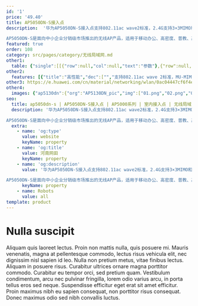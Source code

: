 ```yaml
---
id: '1'
price: '49.40'
title: AP5050DN-S接入点
description:  '华为AP5050DN-S接入点支持802.11ac wave2标准，2.4G支持3×3MIMO和三条空间流，5G支持4×4MIMO和四条空间流，整机最高速率可达2.33Gbps。支持11n到11ac标准平滑过渡，可充分满足高清视频流、多媒体、桌面云应用等大带宽业务服务质量要求，让企业用户畅享优质无线业务。

AP5050DN-S是面向中小企业分销级市场推出的无线AP产品，适用于移动办公、高密度、普教、高教等大中型高密场景。'
featured: true
order: 108
category: src/pages/category/无线局域网.md
other1: 
  table: {"single":[[{"row":null,"col":null,"text":"参数"},{"row":null,"col":null,"text":"AP5050DN-S"}],[{"row":null,"col":null,"text":"尺寸（长×宽×高）"},{"row":null,"col":null,"text":"220mm × 220mm × 56mm"}],[{"row":null,"col":null,"text":"电源输入"},{"row":null,"col":null,"text":"DC：12V±10%\nPoE供电：满足802.3at以太网供电标准\n"}],[{"row":null,"col":null,"text":"最大功耗"},{"row":null,"col":null,"text":"20.6W（不含USB接口输出功耗）\n说明：实际最大功耗遵照不同国家和地区法规而有所不同。\n"}],[{"row":null,"col":null,"text":"工作温度"},{"row":null,"col":null,"text":"-10℃～+50℃"}],[{"row":null,"col":null,"text":"天线类型"},{"row":null,"col":null,"text":"内置双频天线"}],[{"row":null,"col":null,"text":"接口类型"},{"row":null,"col":null,"text":"GE（RJ45）× 2，USB x 1"}],[{"row":null,"col":null,"text":"可同时在线的用户数量"},{"row":null,"col":null,"text":"≤256"}],[{"row":null,"col":null,"text":"最大发射功率"},{"row":null,"col":null,"text":"2.4G：25dBm（组合功率）\n5G：26dBm（组合功率）\n说明：实际发射功率遵照不同国家和地区法规而有所不同。\n"}],[{"row":null,"col":null,"text":"MIMO:空间流"},{"row":null,"col":null,"text":"2.4G:3x3:3\n5G:4x4:4"}],[{"row":null,"col":null,"text":"无线协议"},{"row":null,"col":null,"text":"802.11a/b/g/n/ac/ac wave2"}],[{"row":null,"col":null,"text":"最高速率"},{"row":null,"col":null,"text":"2.33Gbps"}]]}
other2:
  features: [{"title":"高性能","dec":["","支持802.11ac wave 2标准，MU-MIMO，2.4GHz和5GHz双射频同时提供业务，整机速率2.33Gbps",""]},{"title":"高可靠","dec":["","支持双以太接口的链路聚合，保证链路可靠性的同时增加业务负载均衡能力",""]},{"title":"云管理","dec":["","可通过华为云管理平台对AP设备及业务进行管理和运维，节省网络运维成本",""]}]
other3: https://e.huawei.com/cn/material/networking/wlan/0ac04447cf6f4e6c85e79c9813f36212
other4:
  images: {"ap5130dn":{"org":"AP5130DN_pic","img":["01.png","02.png","03.png","04.png","05.png"]}}
seo:
  title: ap5050dn-s | AP5050DN-S接入点 | AP5000系列 | 室内接入点 | 无线局域网 | 企业网络
  description: '华为AP5050DN-S接入点支持802.11ac wave2标准，2.4G支持3×3MIMO和三条空间流，5G支持4×4MIMO和四条空间流，整机最高速率可达2.33Gbps。支持11n到11ac标准平滑过渡，可充分满足高清视频流、多媒体、桌面云应用等大带宽业务服务质量要求，让企业用户畅享优质无线业务。

AP5050DN-S是面向中小企业分销级市场推出的无线AP产品，适用于移动办公、高密度、普教、高教等大中型高密场景。'
  extra:
    - name: 'og:type'
      value: website
      keyName: property
    - name: 'og:title'
      value: 河南网田
      keyName: property
    - name: 'og:description'
      value: '华为AP5050DN-S接入点支持802.11ac wave2标准，2.4G支持3×3MIMO和三条空间流，5G支持4×4MIMO和四条空间流，整机最高速率可达2.33Gbps。支持11n到11ac标准平滑过渡，可充分满足高清视频流、多媒体、桌面云应用等大带宽业务服务质量要求，让企业用户畅享优质无线业务。

AP5050DN-S是面向中小企业分销级市场推出的无线AP产品，适用于移动办公、高密度、普教、高教等大中型高密场景。'
      keyName: property
    - name: Robots
      value: all
template: product
---
```


# Nulla suscipit

Aliquam quis laoreet lectus. Proin non mattis nulla, quis posuere mi. Mauris venenatis, magna at pellentesque commodo, lectus risus vehicula elit, nec dignissim nisl sapien id leo. Nulla non pretium metus, vitae finibus lectus. Aliquam in posuere risus. Curabitur ultrices ornare magna porttitor commodo. Curabitur eu tempor orci, sed pretium quam. Vestibulum condimentum, arcu nec pulvinar fringilla, lorem odio varius arcu, in porta tellus eros sed neque. Suspendisse efficitur eget erat sit amet efficitur. Proin maximus nibh eu sapien consequat, non porttitor risus consequat. Donec maximus odio sed nibh convallis luctus.